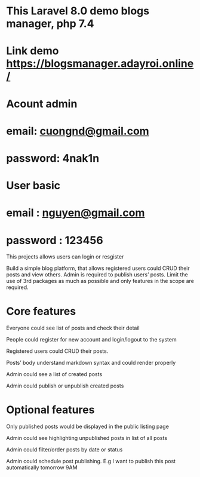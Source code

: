 # This Laravel 8.0 demo blogs manager, php 7.4
# Link demo https://blogsmanager.adayroi.online/
# Acount admin 
# email: cuongnd@gmail.com
# password: 4nak1n

# User basic
# email : nguyen@gmail.com
# password : 123456 

This projects allows users can login or resgister

Build a simple blog platform, that allows registered users could CRUD their posts and view others. Admin is required to publish users’ posts. Limit the use of 3rd packages as much as possible and only features in the scope are required.

# Core features

Everyone could see list of posts and check their detail

People could register for new account and login/logout to the system

Registered users could CRUD their posts.

Posts’ body understand markdown syntax and could render properly

Admin could see a list of created posts

Admin could publish or unpublish created posts

# Optional features
Only published posts would be displayed in the public listing page

Admin could see highlighting unpublished posts in list of all posts

Admin could filter/order posts by date or status

Admin could schedule post publishing. E.g I want to publish this post automatically tomorrow 9AM

